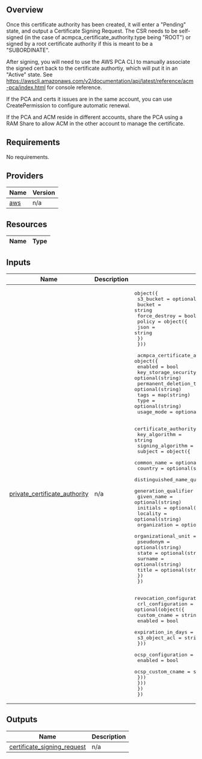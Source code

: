 ## Overview

Once this certificate authority has been created, it will enter a "Pending" state, and output a Certificate Signing Request. The CSR needs to be self-signed (in the case of acmpca_certificate_authority.type being "ROOT") or signed by a root certificate authority if this is meant to be a "SUBORDINATE".

After signing, you will need to use the AWS PCA CLI to manually associate the signed cert back to the certificate authortiy, which will put it in an "Active" state. See <https://awscli.amazonaws.com/v2/documentation/api/latest/reference/acm-pca/index.html> for console reference.

If the PCA and certs it issues are in the same account, you can use CreatePermission to configure automatic renewal.

If the PCA and ACM reside in different accounts, share the PCA using a RAM Share to allow ACM in the other account to manage the certificate.

<!-- BEGIN TFDOCS -->
## Requirements

No requirements.

## Providers

| Name | Version |
|------|---------|
| <a name="provider_aws"></a> [aws](#provider\_aws) | n/a |

## Resources

| Name | Type |
|------|------|

## Inputs

| Name | Description | Type | Default | Required |
|------|-------------|------|---------|:--------:|
| <a name="input_private_certificate_authority"></a> [private\_certificate\_authority](#input\_private\_certificate\_authority) | n/a | <pre>object({<br/>    s3_bucket = optional(object({<br/>      bucket        = string<br/>      force_destroy = bool<br/>      policy = object({<br/>        json = string<br/>      })<br/>    }))<br/><br/>    acmpca_certificate_authority = object({<br/>      enabled                         = bool<br/>      key_storage_security_standard   = optional(string)<br/>      permanent_deletion_time_in_days = optional(string)<br/>      tags                            = map(string)<br/>      type                            = optional(string)<br/>      usage_mode                      = optional(string)<br/><br/>      certificate_authority_configuration = object({<br/>        key_algorithm     = string<br/>        signing_algorithm = string<br/>        subject = object({<br/>          common_name                  = optional(string)<br/>          country                      = optional(string)<br/>          distinguished_name_qualifier = optional(string)<br/>          generation_qualifier         = optional(string)<br/>          given_name                   = optional(string)<br/>          initials                     = optional(string)<br/>          locality                     = optional(string)<br/>          organization                 = optional(string)<br/>          organizational_unit          = optional(string)<br/>          pseudonym                    = optional(string)<br/>          state                        = optional(string)<br/>          surname                      = optional(string)<br/>          title                        = optional(string)<br/>        })<br/>      })<br/><br/>      revocation_configuration = optional(object({<br/>        crl_configuration = optional(object({<br/>          custom_cname       = string<br/>          enabled            = bool<br/>          expiration_in_days = string<br/>          s3_object_acl      = string<br/>        }))<br/>        ocsp_configuration = optional(object({<br/>          enabled           = bool<br/>          ocsp_custom_cname = string<br/>        }))<br/>      }))<br/>    })<br/>  })</pre> | n/a | yes |

## Outputs

| Name | Description |
|------|-------------|
| <a name="output_certificate_signing_request"></a> [certificate\_signing\_request](#output\_certificate\_signing\_request) | n/a |

<!-- END TFDOCS -->
